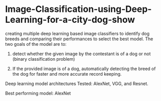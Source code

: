 # Image-Classification-using-Deep-Learning-for-a-city-dog-show
creating multiple deep learning based image classifiers to identify dog breeds and comparing their performances to select the best model. 
The two goals of the model are to:
1. detect whether the given image by the contestant is of a dog or not (binary classification problem)

2. If the provided image is of a dog, automatically detecting the breed of the dog for faster and more accurate record keeping. 

Deep learning model architectures Tested: AlexNet, VGG, and Resnet.

Best performing model: AlexNet
